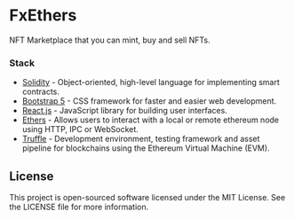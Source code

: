 # FxEthers

NFT Marketplace that you can mint, buy and sell NFTs.


### Stack

- [Solidity](https://docs.soliditylang.org/) - Object-oriented, high-level language for implementing smart contracts.
- [Bootstrap 5](https://getbootstrap.com/) - CSS framework for faster and easier web development.
- [React.js](https://reactjs.org/) - JavaScript library for building user interfaces.
- [Ethers](https://docs.ethers.io/) - Allows users to interact with a local or remote ethereum node using HTTP, IPC or WebSocket.
- [Truffle](https://www.trufflesuite.com/truffle) - Development environment, testing framework and asset pipeline for blockchains using the Ethereum Virtual Machine (EVM).


## License

This project is open-sourced software licensed under the MIT License. See the LICENSE file for more information.